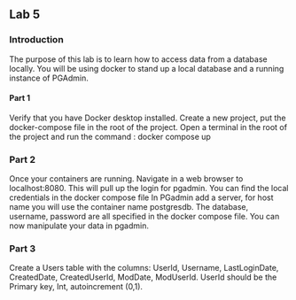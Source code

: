 ## Lab 5

### Introduction
The purpose of this lab is to learn how to access data from a database locally. You will be using docker to stand up a local database and a running instance of PGAdmin. 

#### Part 1
Verify that you have Docker desktop installed. 
Create a new project, put the docker-compose file in the root of the project. Open a terminal in the root of the project and run the command :  docker compose up

### Part 2
Once your containers are running. Navigate in a web browser to localhost:8080. This will pull up the login for pgadmin. You can find the local credentials in the docker compose file
In PGadmin add a server,  for host name you will use the container name postgresdb.  The database, username, password are all specified in the docker compose file. You can now manipulate your data in pgadmin. 

### Part 3 
Create a Users table with the columns: UserId, Username, LastLoginDate, CreatedDate, CreatedUserId, ModDate, ModUserId.   UserId should be the Primary key, Int, autoincrement (0,1).  